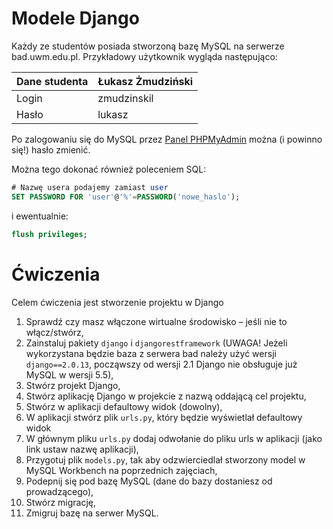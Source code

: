 # Modele Django

Każdy ze studentów posiada stworzoną bazę MySQL na serwerze bad.uwm.edu.pl. Przykładowy użytkownik wygląda następująco:

| Dane studenta | Łukasz Żmudziński |
| :-- | :-- |
| Login | zmudzinskil |
| Hasło | lukasz |

Po zalogowaniu się do MySQL przez [Panel PHPMyAdmin](http://bad.uwm.edu.pl/phpmyadmin/) można (i powinno się!) hasło zmienić.

Można tego dokonać również poleceniem SQL:
```sql
# Nazwę usera podajemy zamiast user
SET PASSWORD FOR 'user'@'%'=PASSWORD('nowe_haslo');
```

i ewentualnie:

```sql
flush privileges;
```

# Ćwiczenia

Celem ćwiczenia jest stworzenie projektu w Django

1. Sprawdź czy masz włączone wirtualne środowisko – jeśli nie to włącz/stwórz,
2. Zainstaluj pakiety `django` i `djangorestframework` (UWAGA! Jeżeli wykorzystana będzie baza z serwera bad należy użyć wersji `django==2.0.13`, począwszy od wersji 2.1 Django nie obsługuje już MySQL w wersji 5.5),
3. Stwórz projekt Django,
4. Stwórz aplikację Django w projekcie z nazwą oddającą cel projektu,
5. Stwórz w aplikacji defaultowy widok (dowolny),
6. W aplikacji stwórz plik `urls.py`, który będzie wyświetlał defaultowy widok
7. W głównym pliku `urls.py` dodaj odwołanie do pliku urls w aplikacji (jako link ustaw nazwę aplikacji),
8. Przygotuj plik `models.py`, tak aby odzwierciedlał stworzony model w MySQL Workbench na poprzednich zajęciach,
9. Podepnij się pod bazę MySQL (dane do bazy dostaniesz od prowadzącego),
10. Stwórz migrację,
11. Zmigruj bazę na serwer MySQL.